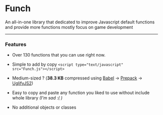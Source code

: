 # Funch
An all-in-one library that dedicated to improve Javascript default functions and provide more functions mostly focus on game development

---

### Features
- Over 130 functions that you can use right now.

- Simple to add by copy `<script type="text/javascript" src="Funch.js"></script>`

- Medium-sized ? (**38.3 KB** compressed using [Babel](https://babeljs.io) -> [Prepack](https://prepack.io) -> [UglifyJS2](https://github.com/mishoo/UglifyJS2))

- Easy to copy and paste any function you liked to use without include whole library *(I'm sad :( )*

- No additional objects or classes
